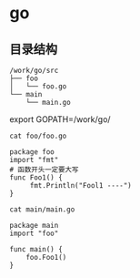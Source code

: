 # go



## 目录结构
```
/work/go/src
├── foo
│   └── foo.go
└── main
    └── main.go
```
export GOPATH=/work/go/

```
cat foo/foo.go 

package foo
import "fmt" 
# 函数开头一定要大写
func Foo1() { 
     fmt.Println("Fool1 ----")
}
```


```
cat main/main.go 

package main
import "foo"

func main() {
    foo.Foo1()
}

```
